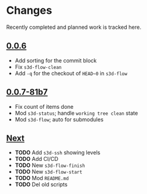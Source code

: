 # Changes
Recently completed and planned work is tracked here.

## [0.0.6](.)
- Add sorting for the commit block
- Fix `s3d-flow-clean`
- Add `-q` for the checkout of `HEAD~0` in `s3d-flow`

## [0.0.7-81b7](.)
- Fix count of items done
- Mod `s3d-status`; handle `working tree clean` state
- Mod `s3d-flow`; auto for submodules

## [Next](.)
- **TODO** Add `s3d-ssh` showing levels
- **TODO** Add CI/CD
- **TODO** New `s3d-flow-finish`
- **TODO** New `s3d-flow-start`
- **TODO** Mod `README.md`
- **TODO** Del old scripts
